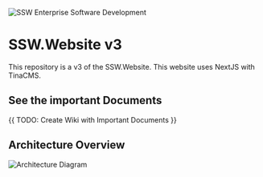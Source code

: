 
![SSW Enterprise Software Development](_docs/images/ssw-banner.png)
# SSW.Website v3

This repository is a v3 of the SSW.Website. This website uses NextJS with TinaCMS.

## See the important Documents
{{ TODO: Create Wiki with Important Documents }}

## Architecture Overview
![Architecture Diagram](_docs/images/architecture-diagram.png)